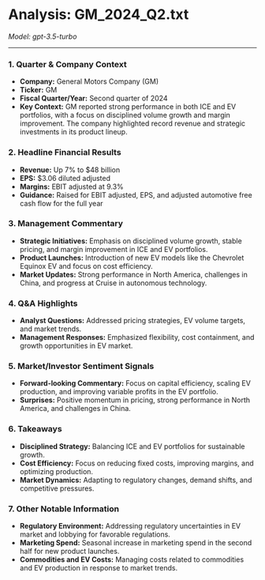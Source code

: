 # Analysis: GM_2024_Q2.txt

*Model: gpt-3.5-turbo*

---

### 1. Quarter & Company Context
- **Company:** General Motors Company (GM)
- **Ticker:** GM
- **Fiscal Quarter/Year:** Second quarter of 2024
- **Key Context:** GM reported strong performance in both ICE and EV portfolios, with a focus on disciplined volume growth and margin improvement. The company highlighted record revenue and strategic investments in its product lineup.

### 2. Headline Financial Results
- **Revenue:** Up 7% to $48 billion
- **EPS:** $3.06 diluted adjusted
- **Margins:** EBIT adjusted at 9.3%
- **Guidance:** Raised for EBIT adjusted, EPS, and adjusted automotive free cash flow for the full year

### 3. Management Commentary
- **Strategic Initiatives:** Emphasis on disciplined volume growth, stable pricing, and margin improvement in ICE and EV portfolios.
- **Product Launches:** Introduction of new EV models like the Chevrolet Equinox EV and focus on cost efficiency.
- **Market Updates:** Strong performance in North America, challenges in China, and progress at Cruise in autonomous technology.

### 4. Q&A Highlights
- **Analyst Questions:** Addressed pricing strategies, EV volume targets, and market trends.
- **Management Responses:** Emphasized flexibility, cost containment, and growth opportunities in EV market.

### 5. Market/Investor Sentiment Signals
- **Forward-looking Commentary:** Focus on capital efficiency, scaling EV production, and improving variable profits in the EV portfolio.
- **Surprises:** Positive momentum in pricing, strong performance in North America, and challenges in China.

### 6. Takeaways
- **Disciplined Strategy:** Balancing ICE and EV portfolios for sustainable growth.
- **Cost Efficiency:** Focus on reducing fixed costs, improving margins, and optimizing production.
- **Market Dynamics:** Adapting to regulatory changes, demand shifts, and competitive pressures.

### 7. Other Notable Information
- **Regulatory Environment:** Addressing regulatory uncertainties in EV market and lobbying for favorable regulations.
- **Marketing Spend:** Seasonal increase in marketing spend in the second half for new product launches.
- **Commodities and EV Costs:** Managing costs related to commodities and EV production in response to market trends.